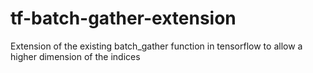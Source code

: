 # tf-batch-gather-extension
Extension of the existing batch_gather function in tensorflow to allow a higher dimension of the indices
